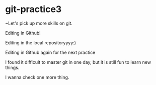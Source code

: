 # git-practice3
~Let's pick up more skills on git.

Editing in Github!

Editing in the local repositoryyyy:)

Editing in Github again for the next practice

I found it difficult to master git in one day, but it is still fun to learn new things.

I wanna check one more thing.
